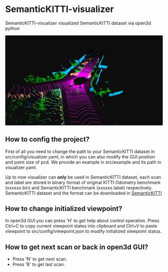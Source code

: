 # SemanticKITTI-visualizer
SemanticKITTI-visualizer visualized SemanticKITTI dataset via open3d python 

![running GUI](src/example/demo.png "running GUI")

## How to config the project?
First of all you need to change the path to your SemanticKITTI dataset in src/config/visualizer.yaml, in which you can also modify the GUI position and point size of pcd. We provide an example in src/example and its path in visualizer.yaml.

Up to now visualizer can **only** be used  in SemanticKITTI dataset, each scan and label are stored in binary format of original KITTI Odometry benchmark (xxxxxx.bin) and SemanticKITTI benchmark (xxxxxx.label) respectively. 
SemanticKITTI dataset and the format can be downloaded in [SemanticKITTI](http://www.semantic-kitti.org/index.html)

## How to change initialized viewpoint?
In open3d GUI you can press 'H' to get help about control operation. Press Ctrl+C to copy current viewpoint states into clipboard and Ctrl+V to paste viewpoint to src/config/viewpoint.json to modify initialized viewpoint status.

## How to get next scan or back in open3d GUI?
- Press 'N' to get next scan.
- Press 'B' to get last scan. 



